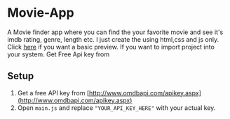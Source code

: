 # Movie-App
A Movie finder app where you can find the your favorite movie and see it's imdb rating, genre, length etc.
I just create the using html,css and js only. 
Click [here](https://movie-filter-app31.netlify.app/) if you want a basic preview.
If you want to import project into your system. Get Free Api key from 
## Setup

1. Get a free API key from [http://www.omdbapi.com/apikey.aspx](http://www.omdbapi.com/apikey.aspx)
2. Open `main.js` and replace `"YOUR_API_KEY_HERE"` with your actual key.
